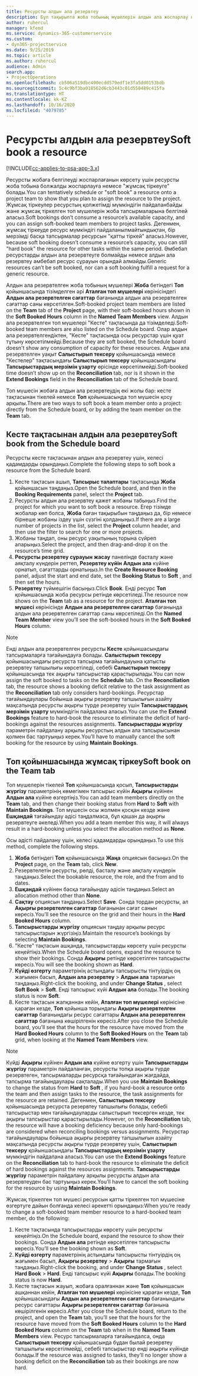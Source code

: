 ```yaml
---
title: Ресурсты алдын ала резервтеу
description: Бұл тақырыпта жоба тобының мүшелерін алдын ала жоспарлау немесе резервтеу туралы ақпарат берілген.
author: ruhercul
manager: kfend
ms.service: dynamics-365-customerservice
ms.custom:
- dyn365-projectservice
ms.date: 9/25/2019
ms.topic: article
ms.author: ruhercul
audience: Admin
search.app:
- ProjectOperations
ms.openlocfilehash: cb506a519dbc490ecdd579edf1e3fa5dd0153bdb
ms.sourcegitcommit: 5c4c9bf3ba018562d6cb3443c01d550489c415fa
ms.translationtype: HT
ms.contentlocale: kk-KZ
ms.lasthandoff: 10/16/2020
ms.locfileid: "4079785"
---
```

# <a name="soft-book-a-resource"></a><span data-ttu-id="9da05-103">Ресурсты алдын ала резервтеу</span><span class="sxs-lookup"><span data-stu-id="9da05-103">Soft book a resource</span></span>

[!INCLUDE[cc-applies-to-psa-app-3.x](../includes/cc-applies-to-psa-app-3x.md)]

<span data-ttu-id="9da05-104">Ресурсты жобаға белгілеуді жоспарлағанын көрсету үшін ресурсты жоба тобына болжалды жоспарлауға немесе "жұмсақ тіркеуге" болады.</span><span class="sxs-lookup"><span data-stu-id="9da05-104">You can tentatively schedule or "soft book" a resource onto a project team to show that you plan to assign the resource to the project.</span></span> <span data-ttu-id="9da05-105">Жұмсақ тіркеулер ресурстың қолжетімді мүмкіндігін пайдаланбайды және жұмсақ тіркелген топ мүшелерін жоба тапсырмаларына белгілей аласыз.</span><span class="sxs-lookup"><span data-stu-id="9da05-105">Soft bookings don’t consume a resource’s available capacity, and you can assign soft-booked team members to project tasks.</span></span> <span data-ttu-id="9da05-106">Дегенмен, жұмсақ тіркеуде ресурс мүмкіндігі пайдаланылмайтындықтан, бір мерзімді басқа тапсырмалар ресурсын "қатты тіркей" аласыз.</span><span class="sxs-lookup"><span data-stu-id="9da05-106">However, because soft booking doesn’t consume a resource’s capacity, you can still "hard book" the resource for other tasks within the same period.</span></span> <span data-ttu-id="9da05-107">Әмбебап ресурстарды алдын ала резервтеуге болмайды немесе алдын ала резервтеу әмбебап ресурс сұрауын орындай алмайды.</span><span class="sxs-lookup"><span data-stu-id="9da05-107">Generic resources can’t be soft booked, nor can a soft booking fulfill a request for a generic resource.</span></span>

<span data-ttu-id="9da05-108">Алдын ала резервтелген жоба тобының мүшелері **Жоба** бетіндегі **Топ** қойыншасында тізімделген әрі **Аталған топ мүшелері** көрінісіндегі **Алдын ала резервтелген сағаттар** бағанында алдын ала резервтелген сағаттар саны көрсетілген.</span><span class="sxs-lookup"><span data-stu-id="9da05-108">Soft-booked project team members are listed on the **Team** tab of the **Project** page, with their soft-booked hours shown in the **Soft Booked Hours** column in the **Named Team Members** view.</span></span> <span data-ttu-id="9da05-109">Алдын ала резервтелген топ мүшелері "Кесте" тақтасында да тізімделеді.</span><span class="sxs-lookup"><span data-stu-id="9da05-109">Soft-booked team members are also listed on the Schedule board.</span></span> <span data-ttu-id="9da05-110">Олар алдын ала резервтелгендіктен, "Кесте" тақтасында осы ресурстар үшін қуат тұтыну көрсетілмейді.</span><span class="sxs-lookup"><span data-stu-id="9da05-110">Because they are soft booked, the Schedule board doesn't show any consumption of capacity for these resources.</span></span> <span data-ttu-id="9da05-111">Алдын ала резервтелген уақыт **Салыстырып тексеру** қойыншасында немесе "Кестелер" тақтасындағы **Салыстырып тексеру** қойыншасындағы **Тапсырыстардың мерзімін ұзарту** өрісінде көрсетілмейді.</span><span class="sxs-lookup"><span data-stu-id="9da05-111">Soft-booked time doesn’t show up on the **Reconciliation** tab, nor is it shown in the **Extend Bookings** field in the **Reconciliation** tab of the Schedule board.</span></span> 

<span data-ttu-id="9da05-112">Топ мүшесін жобаға алдын ала резервтеудің екі жолы бар: кесте тақтасынан тікелей немесе **Топ** қойыншасында топ мүшесін қосу арқылы.</span><span class="sxs-lookup"><span data-stu-id="9da05-112">There are two ways to soft book a team member onto a project: directly from the Schedule board, or by adding the team member on the **Team** tab.</span></span> 

## <a name="soft-book-from-the-schedule-board"></a><span data-ttu-id="9da05-113">Кесте тақтасынан алдын ала резервтеу</span><span class="sxs-lookup"><span data-stu-id="9da05-113">Soft book from the Schedule board</span></span>
<span data-ttu-id="9da05-114">Ресурсты кесте тақтасынан алдын ала резервтеу үшін, келесі қадамдарды орындаңыз.</span><span class="sxs-lookup"><span data-stu-id="9da05-114">Complete the following steps to soft book a resource from the Schedule board.</span></span> 

1. <span data-ttu-id="9da05-115">Кесте тақтасын ашып, **Тапсырыс талаптары** тақтасында **Жоба** қойыншасын таңдаңыз.</span><span class="sxs-lookup"><span data-stu-id="9da05-115">Open the Schedule board, and then in the **Booking Requirements** panel, select the **Project** tab.</span></span>
2. <span data-ttu-id="9da05-116">Ресурсты алдын ала резервтеу қажет жобаны табыңыз.</span><span class="sxs-lookup"><span data-stu-id="9da05-116">Find the project for which you want to soft book a resource.</span></span> <span data-ttu-id="9da05-117">Егер тізімде жобалар көп болса, **Жоба** баған тақырыбын таңдаңыз да, бір немесе бірнеше жобаны іздеу үшін сүзгіні қолданыңыз.</span><span class="sxs-lookup"><span data-stu-id="9da05-117">If there are a large number of projects in the list, select the **Project** column header, and then use the filter to search for one or more projects.</span></span>
3. <span data-ttu-id="9da05-118">Жобаны таңдап, оны ресурс уақытының торына сүйреп апарыңыз.</span><span class="sxs-lookup"><span data-stu-id="9da05-118">Select the project, and then drag-and-drop it on the resource’s time grid.</span></span>
5. <span data-ttu-id="9da05-119">**Ресурсты резервтеу сұрауын жасау** панелінде басталу және аяқталу күндерін реттеп, **Резервтеу күйін** **Алдын ала** күйіне орнатып, сағаттарды орнатыңыз.</span><span class="sxs-lookup"><span data-stu-id="9da05-119">In the **Create Resource Booking** panel, adjust the start and end date, set the **Booking Status** to **Soft** , and then set the hours.</span></span> 
6. <span data-ttu-id="9da05-120">**Резервтеу** түймешігін басыңыз.</span><span class="sxs-lookup"><span data-stu-id="9da05-120">Click **Book**.</span></span> <span data-ttu-id="9da05-121">Енді ресурс **Топ** қойыншасында жоба ресурсы ретінде көрсетіледі.</span><span class="sxs-lookup"><span data-stu-id="9da05-121">The resource now shows on the **Team** tab as a resource for the project.</span></span> <span data-ttu-id="9da05-122">**Аталған топ мүшесі** көрінісінде **Алдын ала резервтелген сағаттар** бағанында алдын ала резервтелген сағаттар саны көрсетіледі.</span><span class="sxs-lookup"><span data-stu-id="9da05-122">On the **Named Team Member** view you’ll see the soft-booked hours in the **Soft Booked Hours** column.</span></span>

> [!NOTE]
> <span data-ttu-id="9da05-123">Енді алдын ала резервтелген ресурсты **Кесте** қойыншасындағы тапсырмаларға тағайындауға болады. **Салыстырып тексеру** қойыншасындағы ресурста тапсырма тағайындауына қатысты резервтеу тапшылығы көрсетіледі, себебі **Салыстырып тексеру** қойыншасында тек ақырғы тапсырыстар қарастырылады.</span><span class="sxs-lookup"><span data-stu-id="9da05-123">You can now assign the soft booked to tasks on the **Schedule** tab. On the **Reconciliation** tab, the resource shows a booking deficit relative to the task assignment as the **Reconciliation** tab only considers hard-bookings.</span></span> <span data-ttu-id="9da05-124">Ресурстар тағайындаулары бойынша ақырғы резервтеу тапшылығын азайту мақсатында ресурсты ақырғы түрде резервтеу үшін **Тапсырыстардың мерзімін ұзарту** мүмкіндігін пайдалана аласыз.</span><span class="sxs-lookup"><span data-stu-id="9da05-124">You can use the **Extend Bookings** feature to hard-book the resource to eliminate the deficit of hard-bookings against the resources assignments.</span></span> <span data-ttu-id="9da05-125">**Тапсырыстарды жүргізу** параметрін пайдалану арқылы ресурстың алдын ала тапсырысынан қолмен бас тартуыңыз керек.</span><span class="sxs-lookup"><span data-stu-id="9da05-125">You’ll have to manually cancel the soft booking for the resource by using **Maintain Bookings**.</span></span>

## <a name="soft-book-on-the-team-tab"></a><span data-ttu-id="9da05-126">Топ қойыншасында жұмсақ тіркеу</span><span class="sxs-lookup"><span data-stu-id="9da05-126">Soft book on the Team tab</span></span>

<span data-ttu-id="9da05-127">Топ мүшелерін тікелей **Топ** қойыншасында қосып, **Тапсырыстарды жүргізу** параметрінің көмегімен тапсырыс күйін **Ақырғы** күйінен **Алдын ала** күйіне өзгертіңіз.</span><span class="sxs-lookup"><span data-stu-id="9da05-127">You can add team members directly on the **Team** tab, and then change their booking status from **Hard** to **Soft** with **Maintain Bookings**.</span></span> <span data-ttu-id="9da05-128">Топ мүшесін осы жолмен қосқан кезде және **Ешқандай** тағайындау әдісі таңдалмаса, бұл қашан да ақырғы резервтеуге әкеледі.</span><span class="sxs-lookup"><span data-stu-id="9da05-128">When you add a team member this way, it will always result in a hard-booking unless you select the allocation method as **None**.</span></span>

<span data-ttu-id="9da05-129">Осы әдісті пайдалану үшін, келесі қадамдарды орындаңыз.</span><span class="sxs-lookup"><span data-stu-id="9da05-129">To use this method, complete the following steps.</span></span>

1. <span data-ttu-id="9da05-130">**Жоба** бетіндегі **Топ** қойыншасында **Жаңа** опциясын басыңыз.</span><span class="sxs-lookup"><span data-stu-id="9da05-130">On the **Project** page, on the **Team** tab, click **New**.</span></span>
2. <span data-ttu-id="9da05-131">Резервтелетін ресурсты, рөлді, басталу және аяқталу күндерін таңдаңыз.</span><span class="sxs-lookup"><span data-stu-id="9da05-131">Select the bookable resource, the role, and the from and to dates.</span></span>
3. <span data-ttu-id="9da05-132">**Ешқандай** күйінен басқа тағайындау әдісін таңдаңыз.</span><span class="sxs-lookup"><span data-stu-id="9da05-132">Select an allocation method other than **None**.</span></span>
4. <span data-ttu-id="9da05-133">**Сақтау** опциясын таңдаңыз.</span><span class="sxs-lookup"><span data-stu-id="9da05-133">Select **Save**.</span></span> <span data-ttu-id="9da05-134">Сонда тордан ресурсты, ал **Ақырғы резервтелген сағаттар** бағанынан сағат санын көресіз.</span><span class="sxs-lookup"><span data-stu-id="9da05-134">You’ll see the resource on the grid and their hours in the **Hard Booked Hours** column.</span></span>
5. <span data-ttu-id="9da05-135">**Тапсырыстарды жүргізу** опциясын таңдау арқылы ресурс тапсырыстарын жүргізіңіз.</span><span class="sxs-lookup"><span data-stu-id="9da05-135">Maintain the resource’s bookings by selecting **Maintain Bookings**.</span></span>
6. <span data-ttu-id="9da05-136">"Кесте" тақтасын ашқанда, тапсырыстарды көрсету үшін ресурсты кеңейтіңіз.</span><span class="sxs-lookup"><span data-stu-id="9da05-136">When the Schedule board opens, expand the resource to show their bookings.</span></span> <span data-ttu-id="9da05-137">Сонда **Ақырғы** ретінде көрсетілген тапсырысты көресіз.</span><span class="sxs-lookup"><span data-stu-id="9da05-137">You will see the booking shown as **Hard**.</span></span>
7. <span data-ttu-id="9da05-138">**Күйді өзгерту** параметрінің астындағы тапсырысты тінтуірдің оң жағымен басып, **Алдын ала резервтеу** \> **Алдын ала** тармағын таңдаңыз.</span><span class="sxs-lookup"><span data-stu-id="9da05-138">Right-click the booking, and under **Change Status** , select **Soft Book** \> **Soft**.</span></span> <span data-ttu-id="9da05-139">Енді тапсырыс күйі **Алдын ала** болады.</span><span class="sxs-lookup"><span data-stu-id="9da05-139">The booking status is now **Soft**.</span></span>
8. <span data-ttu-id="9da05-140">Кесте тақтасын жапқаннан кейін, **Аталған топ мүшелері** көрінісіне қараған кезде, **Топ** қойынша торындағы **Ақырғы резервтелген сағаттар** бағанындағы ресурс сағаттары **Алдын ала резервтелген сағаттар** бағанына көшірілгенін көресіз.</span><span class="sxs-lookup"><span data-stu-id="9da05-140">After you close the Schedule board, you’ll see that the hours for the resource have moved from the **Hard Booked Hours** column to the **Soft Booked Hours** on the **Team** tab grid, when looking at the **Named Team Members** view.</span></span>

> [!NOTE]
> <span data-ttu-id="9da05-141">Күйді **Ақырғы** күйінен **Алдын ала** күйіне өзгерту үшін **Тапсырыстарды жүргізу** параметрін пайдаланған, ресурсты топқа ақырғы түрде резервтеген, тапсырмаларды ресурсқа тағайындаған жағдайда, тапсырма тағайындаулары сақталады.</span><span class="sxs-lookup"><span data-stu-id="9da05-141">When you use **Maintain Bookings** to change the status from **Hard** to **Soft** , if you hard-book a resource onto the team and then assign tasks to the resource, the task assignments for the resource are retained.</span></span> <span data-ttu-id="9da05-142">Дегенмен, **Салыстырып тексеру** қойыншасында ресурста резервтеу тапшылығы болады, себебі тапсырыстар мен тағайындауларды салыстырып тексерген кезде, тек ақырғы тапсырыстар қарастырылады.</span><span class="sxs-lookup"><span data-stu-id="9da05-142">However, on the **Reconciliation** tab, the resource will have a booking deficiency because only hard-bookings are considered when reconciling bookings versus assignments.</span></span> <span data-ttu-id="9da05-143">Ресурстар тағайындаулары бойынша ақырғы резервтеу тапшылығын азайту мақсатында ресурсты ақырғы түрде резервтеу үшін, **Салыстырып тексеру** қойыншасындағы **Тапсырыстардың мерзімін ұзарту** мүмкіндігін пайдалана аласыз.</span><span class="sxs-lookup"><span data-stu-id="9da05-143">You can use the **Extend Bookings** feature on the **Reconciliation** tab to hard-book the resource to eliminate the deficit of hard bookings against the resources assignments.</span></span> <span data-ttu-id="9da05-144">**Тапсырыстарды жүргізу** параметрін пайдалану арқылы ресурсты алдын ала резервтеуден бас тартуыңыз керек.</span><span class="sxs-lookup"><span data-stu-id="9da05-144">You’ll have to cancel the soft booking for the resource by using **Maintain Bookings**.</span></span>

<span data-ttu-id="9da05-145">Жұмсақ тіркелген топ мүшесі ресурсын қатты тіркелген топ мүшесіне өзгертуге дайын болғанда келесі әрекетті орындаңыз:</span><span class="sxs-lookup"><span data-stu-id="9da05-145">When you’re ready to change a soft-booked team member resource to a hard-booked team member, do the following:</span></span>

1. <span data-ttu-id="9da05-146">Кесте тақтасында тапсырыстарды көрсету үшін ресурсты кеңейтіңіз.</span><span class="sxs-lookup"><span data-stu-id="9da05-146">On the Schedule board, expand the resource to show their bookings.</span></span> <span data-ttu-id="9da05-147">Сонда **Алдын ала** ретінде көрсетілген тапсырысты көресіз.</span><span class="sxs-lookup"><span data-stu-id="9da05-147">You’ll see the booking shown as **Soft**.</span></span>
2. <span data-ttu-id="9da05-148">**Күйді өзгерту** параметрінің астындағы тапсырысты тінтуірдің оң жағымен басып, **Ақырғы резервтеу** \> **Ақырғы** тармағын таңдаңыз.</span><span class="sxs-lookup"><span data-stu-id="9da05-148">Right-click the booking, and under **Change Status** , select **Hard Book** \> **Hard**.</span></span> <span data-ttu-id="9da05-149">Енді тапсырыс күйі **Ақырғы** болады.</span><span class="sxs-lookup"><span data-stu-id="9da05-149">The booking status is now **Hard**.</span></span>
3. <span data-ttu-id="9da05-150">Кесте тақтасын жауып, жобаға оралғаннан және **Топ** қойыншасын ашқаннан кейін, **Аталған топ мүшелері** көрінісіне қараған кезде, **Топ** қойыншасындағы **Алдын ала резервтелген сағаттар** бағанындағы ресурс сағаттары **Ақырғы резервтелген сағаттар** бағанына көшірілгенін көресіз.</span><span class="sxs-lookup"><span data-stu-id="9da05-150">After you close the Schedule board, return to the project, and open the **Team** tab, you’ll see that the hours for the resource have moved from the **Soft Booked Hours** column to the **Hard Booked Hours** column on the **Team** tab when in the **Named Team Members** view.</span></span> <span data-ttu-id="9da05-151">Ресурс тапсырмаларға тағайындалса, онда **Салыстырып тексеру** қойыншасында бұдан былай резервтеу тапшылығы көрсетілмейді, себебі тапсырыстар енді ақырғы күйінде болады.</span><span class="sxs-lookup"><span data-stu-id="9da05-151">If the resource was assigned to tasks, they’ll no longer show a booking deficit on the **Reconciliation** tab as their bookings are now hard.</span></span>

